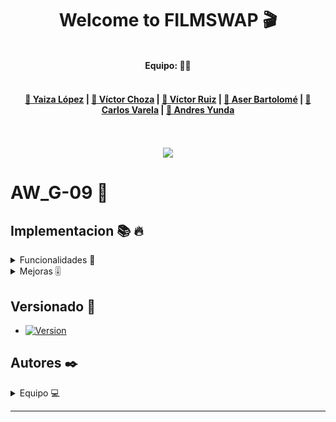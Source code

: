 
<div align="center">
  <h1>Welcome to FILMSWAP 🎬</h1>
<br>
  <b>Equipo: 🧑‍💻 </b><br><br>
  <h4><a href="https://github.com/Ditochoza/FilmSwap3/blob/main/README.md#yaiza-l%C3%B3pez">👩 Yaiza López</a> |
      <a href="#">👨 Víctor Choza</a> |
      <a href="#">👨 Víctor Ruiz</a> |
      <a href="#">👨 Aser Bartolomé</a> |
      <a href="#">👨 Carlos Varela</a> | 
      <a href="#"> 👶 Andres Yunda</a></h4>
  <br><br>
  <img src="https://media.giphy.com/media/ZtkPc1pz6x7kMkPacy/giphy.gif">
</div>

# AW_G-09 🥇

## Implementacion 📚 🔥

<details>
<summary>Funcionalidades 🧬</summary>
<br>

- Perfil usuario.
- Página Actores y Directores.
- Página Película con Reviews.
- Base de datos.
- Filtrar y ordenar películas.
- Moderador y Gestor de contenido.
- Crear tabla que maneje automáticamente las películas valoradas o vistas.
- Plataformas y conectarlas con las peliculas.
- VPS.
</details>
 
<details>
<summary>Mejoras 🎚️</summary>
<br>
  
- Vista de actores, directores y swappers.
- Editar película.
- Adaptar foro.
- Adaptar buscar.php.
- Añadir género en BBDD.
- Logo e icono.
- CSS.
</details>

## Versionado 📌

- [![Version](https://img.shields.io/badge/version-1.1.0-blue)](https://github.com/Ditochoza/FilmSwap3/releases/tag/v1.1.0)
 


## Autores ✒️

<details>
<summary>Equipo 💻</summary>
<br>

### Yaiza López 👩

|  <img src="https://user-images.githubusercontent.com/62907237/118292251-b9ea2e80-b4d8-11eb-80ee-030cb8732f25.jpg" width=100%> 	|  Hola! Soy Yaiza López. Adoro disfrutar de la naturaleza, sobre todo de las puestas de sol y del mar. Me gusta complementarlo con mi música favorita y una lectura atrapadora. Junto a mis cercanos, me gusta pasar el tiempo viendo alguna obra de teatro, yendo al cine o disfrutando de la comida de mi lugar natal.	|
|:-:	|:-:	|



***

### Víctor Choza 👨

|  <img src="https://user-images.githubusercontent.com/62907237/118301744-b6a87000-b4e3-11eb-9912-175772592f86.jpg" width=90%> 	|  Hola! Soy Víctor Choza. Soy un amante de la naturaleza la cual aprovecho para practicar mi segundo amor, la fotografía. Cuando no estoy junto a la increible flora y fauna,adoro investigar sobre la tecnología, la informática y conocer la última hora de estas.	|
|:-:	|:-:	|


***

### Víctor Ruiz 👨  

|  <img src="https://user-images.githubusercontent.com/62907237/118302888-118e9700-b4e5-11eb-9193-b06bfa7a7e8d.jpg" width=75%> 	| Hola! Soy Víctor Ruiz. El deporte es mi mayor amor. Me encanta practicarlo y sobre todo, realizarlo. Junto a ello, no puede faltar mi música favorita y mis peliculas más especiales.	|
|:-:	|:-	|


***

### Aser Bartolomé 👨

|  <img src="https://user-images.githubusercontent.com/62907237/118301977-f4a59400-b4e3-11eb-99a9-549145d999e4.jpg" width=100%> 	|  Hola! Soy Aser Bartolomé. La música es algo imprescindible en mi vida, adoro escuchar obras durante todo el día. Me encanta complementar mi afición con la música junto a otros gustos	como aprender cosas nuevas, jugar a videojuegos, etc...	|
|:-:	|:-:	|

***

### Carlos Varela 👨

|  <img src="https://user-images.githubusercontent.com/62907237/118301859-d5a70200-b4e3-11eb-90ff-89664b07e89a.jpg" width=100%> 	| Hola! Soy Carlos Varela. Soy un gran entusiasta del ski y del futbol, además de entrenar eventualmente futsal con un equipo regional. En mis ratos libres,	me gusta disfrutar del cine y de buenas series las cuales me ayudan a descansar física y mentalmente.	|
|:-:	|:-:	|

***

### Andres Yunda 👶


|  <img src="https://user-images.githubusercontent.com/62907237/118302055-0d15ae80-b4e4-11eb-9a82-7b209a5af69d.jpg" width=100%> 	|  Hola! Soy Andrés Yunda. He desarrollado mis habilidades de trabajo en equipo practicando fútbol y golf. La práctica de estas disciplinas	me ha servido de complemento vital para el desarrollo mental, físico y de mucho valor en nuestra cultura.	|
|:-:	|:-:	|

</details>

***
